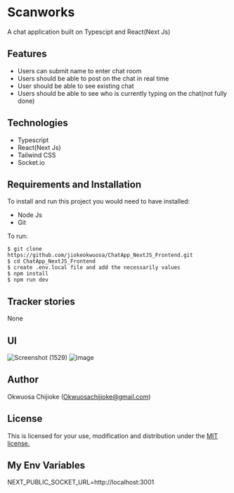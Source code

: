 # Scanworks
A chat application built on Typescipt and React(Next Js)

## Features

- Users can submit name to enter chat room
- Users should be able to post on the chat in real time
- User should be able to see existing chat
- Users should be able to see who is currently typing on the chat(not fully done)

## Technologies

- Typescript
- React(Next Js)
- Tailwind CSS
- Socket.io


## Requirements and Installation

To install and run this project you would need to have installed:
- Node Js
- Git

To run:
```
$ git clone https://github.com/jiokeokwuosa/ChatApp_NextJS_Frontend.git
$ cd ChatApp_NextJS_Frontend
$ create .env.local file and add the necessarily values
$ npm install
$ npm run dev
```

## Tracker stories

None

## UI
![Screenshot (1529)](https://github.com/jiokeokwuosa/ChatApp_NextJS_Frontend/assets/33726993/ee3873dd-fcb9-41ef-b28c-474c2ffbaa4d)
![image](https://github.com/jiokeokwuosa/ChatApp_NextJS_Frontend/assets/33726993/efac98ee-8075-4a83-b91e-855d9aa7c5b0)



## Author

Okwuosa Chijioke (Okwuosachijioke@gmail.com)

## License

This is licensed for your use, modification and distribution under the [MIT license.](https://opensource.org/licenses/MIT)

## My Env Variables
NEXT_PUBLIC_SOCKET_URL=http://localhost:3001

